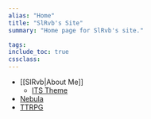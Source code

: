 ```yaml
---
alias: "Home"
title: "SlRvb's Site"
summary: "Home page for SlRvb's site."

tags:
include_toc: true
cssclass: 
---
```



- [[SlRvb|About Me]]
	- [ITS Theme](3_Nebula/ITS-Theme/ITST--ITS-Theme.md)
- [Nebula](3_Nebula/Neb--Nebula.md)
- [TTRPG](2_TTRPG/TTRPG--Home.md)
